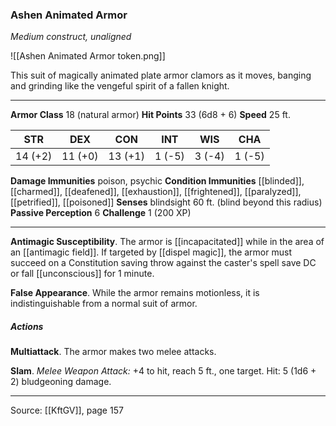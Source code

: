### Ashen Animated Armor
_Medium construct, unaligned_

![[Ashen Animated Armor token.png]]

This suit of magically animated plate armor clamors as it moves, banging and grinding like the vengeful spirit of a fallen knight.




---

**Armor Class** 18 (natural armor)
**Hit Points** 33 (6d8 + 6)
**Speed** 25 ft.

| STR     | DEX     | CON     | INT     | WIS     | CHA     |
|---------|---------|---------|---------|---------|---------|
| 14 (+2) | 11 (+0) | 13 (+1) | 1 (-5) | 3 (-4) | 1 (-5) |

**Damage Immunities** poison, psychic
**Condition Immunities** [[blinded]], [[charmed]], [[deafened]], [[exhaustion]], [[frightened]], [[paralyzed]], [[petrified]], [[poisoned]]
**Senses** blindsight 60 ft. (blind beyond this radius)
**Passive Perception** 6
**Challenge** 1 (200 XP)

---

**Antimagic Susceptibility**. The armor is [[incapacitated]] while in the area of an [[antimagic field]]. If targeted by [[dispel magic]], the armor must succeed on a Constitution saving throw against the caster's spell save DC or fall [[unconscious]] for 1 minute.

**False Appearance**. While the armor remains motionless, it is indistinguishable from a normal suit of armor.

##### Actions
**Multiattack**. The armor makes two melee attacks.

**Slam**. _Melee Weapon Attack:_ +4 to hit, reach 5 ft., one target. Hit: 5 (1d6 + 2) bludgeoning damage.


---

Source: [[KftGV]], page 157